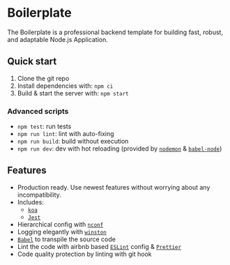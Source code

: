 # Boilerplate

The Boilerplate is a professional backend template for building fast, robust, and adaptable Node.js Application.

## Quick start

1. Clone the git repo
2. Install dependencies with: `npm ci`
3. Build & start the server with: `npm start`

### Advanced scripts

* `npm test`: run tests
* `npm run lint`: lint with auto-fixing
* `npm run build`: build without execution
* `npm run dev`: dev with hot reloading (provided by [`nodemon`](https://github.com/remy/nodemon) & [`babel-node`](https://github.com/babel/babel/tree/master/packages/babel-node))

## Features

* Production ready. Use newest features without worrying about any incompatibility.
* Includes:
  * [`koa`](https://koajs.com/)
  * [`Jest`](https://github.com/facebook/jest)
* Hierarchical config with [`nconf`](https://github.com/indexzero/nconf)
* Logging elegantly with [`winston`](https://github.com/winstonjs/winston)
* [`Babel`](https://babeljs.io/) to transpile the source code
* Lint the code with airbnb based [`ESLint`](https://github.com/eslint/eslint) config & [`Prettier`](https://github.com/prettier/prettier)
* Code quality protection by linting with git hook

